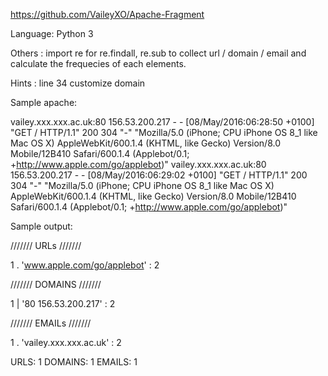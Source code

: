 https://github.com/VaileyXO/Apache-Fragment

Language: Python 3

Others  : import re for re.findall, re.sub to collect url / domain / email and calculate the frequecies of each elements.

Hints   : line 34 customize domain

Sample apache: 

vailey.xxx.xxx.ac.uk:80 156.53.200.217 - - [08/May/2016:06:28:50 +0100] "GET / HTTP/1.1" 200 304 "-" "Mozilla/5.0 (iPhone; CPU iPhone OS 8_1 like Mac OS X) AppleWebKit/600.1.4 (KHTML, like Gecko) Version/8.0 Mobile/12B410 Safari/600.1.4 (Applebot/0.1; +http://www.apple.com/go/applebot)"
vailey.xxx.xxx.ac.uk:80 156.53.200.217 - - [08/May/2016:06:29:02 +0100] "GET / HTTP/1.1" 200 304 "-" "Mozilla/5.0 (iPhone; CPU iPhone OS 8_1 like Mac OS X) AppleWebKit/600.1.4 (KHTML, like Gecko) Version/8.0 Mobile/12B410 Safari/600.1.4 (Applebot/0.1; +http://www.apple.com/go/applebot)"

Sample output:

/////// URLs    ///////

1 .      'www.apple.com/go/applebot' : 2


/////// DOMAINS ///////

1 |      '80 156.53.200.217' : 2

/////// EMAILs  ///////

1 .      'vailey.xxx.xxx.ac.uk' : 2


URLS:  1        DOMAINS:  1     EMAILS:  1
